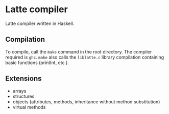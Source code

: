 # Latte compiler

Latte compiler written in Haskell.

## Compilation

To compile, call the `make` command in the root directory.
The compiler required is `ghc`.
`make` also calls the `liblatte.c` library compilation containing basic functions (printInt, etc.).

## Extensions
- arrays
- structures
- objects (attributes, methods, inheritance without method substitution)
- virtual methods